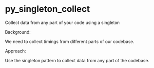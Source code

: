 # py_singleton_collect
Collect data from any part of your code using a singleton

Background:

We need to collect timings from different parts of our codebase.

Approach:

Use the singleton pattern to collect data from any part of the codebase.